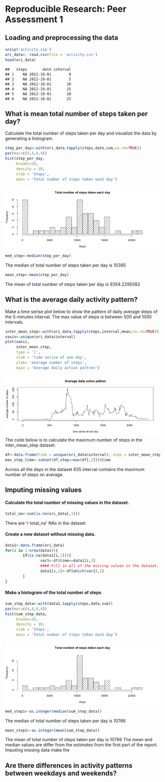 # Reproducible Research: Peer Assessment 1

## Loading and preprocessing the data

```r
unzip('activity.zip')
ori_data<- read.csv(file = 'activity.csv')
head(ori_data)
```

```
##   steps       date interval
## 1    NA 2012-10-01        0
## 2    NA 2012-10-01        5
## 3    NA 2012-10-01       10
## 4    NA 2012-10-01       15
## 5    NA 2012-10-01       20
## 6    NA 2012-10-01       25
```

## What is mean total number of steps taken per day?
Calculate the total number of steps taken per day and visualize the data by generating a histogram. 

```r
step_per_day<-with(ori_data,tapply(steps,date,sum,na.rm=TRUE))
par(mar=c(4,4,4,4))
hist(step_per_day,
     breaks=20,
     density = 10,
     xlab = 'Steps',
     main = 'Total number of steps taken each day')
```

![](PA1_template_files/figure-html/unnamed-chunk-2-1.png)<!-- -->


```r
med_step<-median(step_per_day)
```
The median of total number of steps taken per day is 10395

```r
mean_step<-mean(step_per_day)
```
The mean of total number of steps taken per day is 9354.2295082

## What is the average daily activity pattern?
Make a time serise plot below to show the pattern of daily average steps of the 5-minutes interval. The max value of steps is between 500 and 1000 intervals.

```r
inter_mean_step<-with(ori_data,tapply(steps,interval,mean,na.rm=TRUE))
xaxis<-unique(ori_data$interval)
plot(xaxis,
     inter_mean_step,
     type = 'l',
     xlab = 'time serise of one day',
     ylab= 'average number of steps',
     main = 'Average daily active pattren')
```

![](PA1_template_files/figure-html/unnamed-chunk-5-1.png)<!-- -->
The code below is to calculate the maximum number of steps in the inter_mean_step dataset. 

```r
df<-data.frame(time = unique(ori_data$interval), step = inter_mean_step)
max_step_time<-subset(df,step==max(df[,2]))$time
```
Across all the days in the dataset 835 interval contains the maximum number of steps on average.  

## Imputing missing values
#### Calculate the total number of missing values in the dataset.

```r
total_na<-sum(is.na(ori_data[,1]))
```
There are 'r total_na' NAs in the dataset

#### Create a new dataset without missing data.

```r
data1<-data.frame(ori_data)
for(i in 1:nrow(data1)){
        if(is.na(data1[i,1])){
                var1<-df$time==data1[i,3]
                #### Fill in all of the missing values in the dataset.
                data1[i,1]<-df[which(var1),2]
        }
}
```

#### Make a histogram of the total number of steps

```r
sum_step_data<-with(data1,tapply(steps,date,sum))
par(mar=c(4,4,4,4))
hist(sum_step_data,
     breaks=20,
     density = 10,
     xlab = 'Steps',
     main = 'Total number of steps taken each day')
```

![](PA1_template_files/figure-html/unnamed-chunk-9-1.png)<!-- -->


```r
med_step1<-as.integer(median(sum_step_data))
```
The median of total number of steps taken per day is 10766

```r
mean_step1<-as.integer(mean(sum_step_data))
```
The mean of total number of steps taken per day is 10766
The mean and median values are differ from the estimates from the first part of the report. Imputing missing data make the 

## Are there differences in activity patterns between weekdays and weekends?
